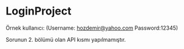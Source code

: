 # LoginProject
Örnek kullanıcı: (Username: hozdemir@yahoo.com Password:12345)

Sorunun 2. bölümü olan API kısmı yapılmamıştır.
